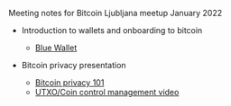 Meeting notes for Bitcoin Ljubljana meetup January 2022
- Introduction to wallets and onboarding to bitcoin
  - [Blue Wallet](https://bluewallet.io/) 

- Bitcoin privacy presentation
  - [Bitcoin privacy 101](https://github.com/aljazceru/presentations/raw/main/ElSalvador-bitcoin-privacy.pdf)
  - [UTXO/Coin control management video](https://www.youtube.com/watch?v=i8P2u5241yU)


